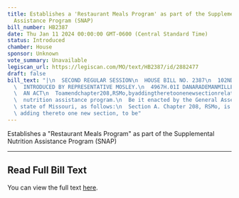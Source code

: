 ```yaml
---
title: Establishes a 'Restaurant Meals Program' as part of the Supplemental Nutrition
  Assistance Program (SNAP)
bill_number: HB2387
date: Thu Jan 11 2024 00:00:00 GMT-0600 (Central Standard Time)
status: Introduced
chamber: House
sponsor: Unknown
vote_summary: Unavailable
legiscan_url: https://legiscan.com/MO/text/HB2387/id/2882477
draft: false
bill_text: "|\n  SECOND REGULAR SESSION\n  HOUSE BILL NO. 2387\n  102ND GENERAL ASSEMBLY\n\
  \  INTRODUCED BY REPRESENTATIVE MOSLEY.\n  4967H.01I DANARADEMANMILLER,ChiefClerk\n\
  \  AN ACT\n  Toamendchapter208,RSMo,byaddingtheretoonenewsectionrelatingtothesupplemental\n\
  \  nutrition assistance program.\n  Be it enacted by the General Assembly of the\
  \ state of Missouri, as follows:\n  Section A. Chapter 208, RSMo, is amended by\
  \ adding thereto one new section, to be"
---
```

Establishes a "Restaurant Meals Program" as part of the Supplemental Nutrition Assistance Program (SNAP)

---

## Read Full Bill Text

You can view the full text [here](https://legiscan.com/MO/text/HB2387/id/2882477).
